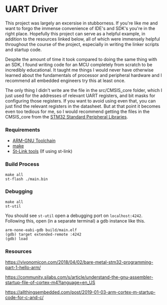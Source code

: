 # UART Driver  
This project was largely an excersise in stubborness. If you're like me and want to forgo the immense convenience of IDE's and SDK's you're in the right place. Hopefully this project can serve as a helpful example, in addition to the resources linked below, all of which were immensely helpful throughout the course of the project, especially in writing the linker scripts and startup code.  
   
Despite the amount of time it took compared to doing the same thing with an SDK, I found writing code for an MCU completely from scratch to be incredibly educational. It taught me things I would never have otherwise learned about the fundamentals of processor and peripheral hardware and I recommend all embedded  engineers try this at least once.  
  
The only thing I didn't write are the file in the src/CMSIS_core folder, which I just used for the addresses of relevant UART registers, and bit masks for configuring those registers. If you want to avoid using even that, you can just find the relevant registers in the datasheet. But at that point it becomes even too tedious for me, so I would recommend getting the files in the CMSIS_core from the [STM32 Standard Peripheral Libraries](https://www.st.com/en/embedded-software/stm32-standard-peripheral-libraries.html). 

### Requirements
- [ARM-GNU Toolchain](https://developer.arm.com/downloads/-/arm-gnu-toolchain-downloads)  
- [make](https://gnuwin32.sourceforge.net/packages/make.htm)  
- [St-Link tools](https://github.com/stlink-org/stlink) (If using st-link)

### Build Process
```
make all
st-flash ./main.bin
```


### Debugging
```
make all 
st-util
```
You should see `st-util` open a debugging port on `localhost:4242`. Following this, open (in a separate terminal) a gdb instance like this.  
```
arm-none-eabi-gdb build/main.elf  
(gdb) target extended-remote :4242  
(gdb) load  
``` 



### Resources
https://vivonomicon.com/2018/04/02/bare-metal-stm32-programming-part-1-hello-arm/

https://community.silabs.com/s/article/understand-the-gnu-assembler-startup-file-of-cortex-m4?language=en_US

https://allthingsembedded.com/post/2019-01-03-arm-cortex-m-startup-code-for-c-and-c/
